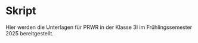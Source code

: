 # Skript

Hier werden die Unterlagen für PRWR in der Klasse 3I im Frühlingssemester 2025
bereitgestellt.